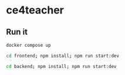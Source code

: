 # ce4teacher

## Run it

```bash
docker compose up
```

```bash
cd frontend; npm install; npm run start:dev
```

```bash
cd backend; npm install; npm run start:dev
```
